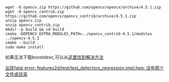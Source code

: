 ```
wget -O opencv.zip https://github.com/opencv/opencv/archive/4.5.1.zip
wget -O opencv_contrib.zip https://github.com/opencv/opencv_contrib/archive/4.5.1.zip
unzip opencv.zip
unzip opencv_contrib.zip
mkdir -p build && cd build
cmake -DOPENCV_EXTRA_MODULES_PATH=../opencv_contrib-4.5.1/modules ../opencv-4.5.1
cmake --build .
sudo make install
```
如果无法下载boostdesc,可以从[这里找到解决方法](https://github.com/Linfeng-Lee/OpenCV_boostdesc_vgg_file)

[出现fatal error: features2d/test/test_detectors_regression.impl.hpp: 没有那个文件或目录](https://blog.csdn.net/xiewenrui1996/article/details/108683866)
